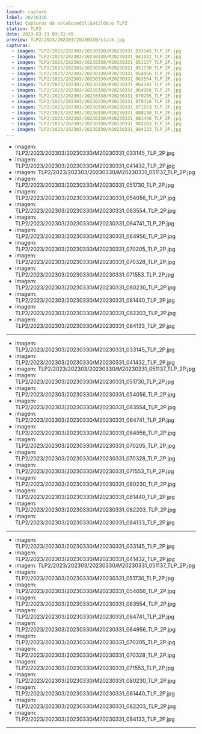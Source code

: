 ```yaml
---
layout: capture
label: 20230330
title: Capturas da esta&ccedil;&atilde;o TLP2
station: TLP2
date: 2023-03-31 03:31:45
preview: TLP2/2023/202303/20230330/stack.jpg
capturas:
  - imagem: TLP2/2023/202303/20230330/M20230331_033145_TLP_2P.jpg
  - imagem: TLP2/2023/202303/20230330/M20230331_041432_TLP_2P.jpg
  - imagem: TLP2/2023/202303/20230330/M20230331_051137_TLP_2P.jpg
  - imagem: TLP2/2023/202303/20230330/M20230331_051730_TLP_2P.jpg
  - imagem: TLP2/2023/202303/20230330/M20230331_054056_TLP_2P.jpg
  - imagem: TLP2/2023/202303/20230330/M20230331_063554_TLP_2P.jpg
  - imagem: TLP2/2023/202303/20230330/M20230331_064741_TLP_2P.jpg
  - imagem: TLP2/2023/202303/20230330/M20230331_064956_TLP_2P.jpg
  - imagem: TLP2/2023/202303/20230330/M20230331_070205_TLP_2P.jpg
  - imagem: TLP2/2023/202303/20230330/M20230331_070328_TLP_2P.jpg
  - imagem: TLP2/2023/202303/20230330/M20230331_071553_TLP_2P.jpg
  - imagem: TLP2/2023/202303/20230330/M20230331_080230_TLP_2P.jpg
  - imagem: TLP2/2023/202303/20230330/M20230331_081440_TLP_2P.jpg
  - imagem: TLP2/2023/202303/20230330/M20230331_082203_TLP_2P.jpg
  - imagem: TLP2/2023/202303/20230330/M20230331_084133_TLP_2P.jpg
---
```

  - imagem: TLP2/2023/202303/20230330/M20230331_033145_TLP_2P.jpg
  - imagem: TLP2/2023/202303/20230330/M20230331_041432_TLP_2P.jpg
  - imagem: TLP2/2023/202303/20230330/M20230331_051137_TLP_2P.jpg
  - imagem: TLP2/2023/202303/20230330/M20230331_051730_TLP_2P.jpg
  - imagem: TLP2/2023/202303/20230330/M20230331_054056_TLP_2P.jpg
  - imagem: TLP2/2023/202303/20230330/M20230331_063554_TLP_2P.jpg
  - imagem: TLP2/2023/202303/20230330/M20230331_064741_TLP_2P.jpg
  - imagem: TLP2/2023/202303/20230330/M20230331_064956_TLP_2P.jpg
  - imagem: TLP2/2023/202303/20230330/M20230331_070205_TLP_2P.jpg
  - imagem: TLP2/2023/202303/20230330/M20230331_070328_TLP_2P.jpg
  - imagem: TLP2/2023/202303/20230330/M20230331_071553_TLP_2P.jpg
  - imagem: TLP2/2023/202303/20230330/M20230331_080230_TLP_2P.jpg
  - imagem: TLP2/2023/202303/20230330/M20230331_081440_TLP_2P.jpg
  - imagem: TLP2/2023/202303/20230330/M20230331_082203_TLP_2P.jpg
  - imagem: TLP2/2023/202303/20230330/M20230331_084133_TLP_2P.jpg
---
  - imagem: TLP2/2023/202303/20230330/M20230331_033145_TLP_2P.jpg
  - imagem: TLP2/2023/202303/20230330/M20230331_041432_TLP_2P.jpg
  - imagem: TLP2/2023/202303/20230330/M20230331_051137_TLP_2P.jpg
  - imagem: TLP2/2023/202303/20230330/M20230331_051730_TLP_2P.jpg
  - imagem: TLP2/2023/202303/20230330/M20230331_054056_TLP_2P.jpg
  - imagem: TLP2/2023/202303/20230330/M20230331_063554_TLP_2P.jpg
  - imagem: TLP2/2023/202303/20230330/M20230331_064741_TLP_2P.jpg
  - imagem: TLP2/2023/202303/20230330/M20230331_064956_TLP_2P.jpg
  - imagem: TLP2/2023/202303/20230330/M20230331_070205_TLP_2P.jpg
  - imagem: TLP2/2023/202303/20230330/M20230331_070328_TLP_2P.jpg
  - imagem: TLP2/2023/202303/20230330/M20230331_071553_TLP_2P.jpg
  - imagem: TLP2/2023/202303/20230330/M20230331_080230_TLP_2P.jpg
  - imagem: TLP2/2023/202303/20230330/M20230331_081440_TLP_2P.jpg
  - imagem: TLP2/2023/202303/20230330/M20230331_082203_TLP_2P.jpg
  - imagem: TLP2/2023/202303/20230330/M20230331_084133_TLP_2P.jpg
---
  - imagem: TLP2/2023/202303/20230330/M20230331_033145_TLP_2P.jpg
  - imagem: TLP2/2023/202303/20230330/M20230331_041432_TLP_2P.jpg
  - imagem: TLP2/2023/202303/20230330/M20230331_051137_TLP_2P.jpg
  - imagem: TLP2/2023/202303/20230330/M20230331_051730_TLP_2P.jpg
  - imagem: TLP2/2023/202303/20230330/M20230331_054056_TLP_2P.jpg
  - imagem: TLP2/2023/202303/20230330/M20230331_063554_TLP_2P.jpg
  - imagem: TLP2/2023/202303/20230330/M20230331_064741_TLP_2P.jpg
  - imagem: TLP2/2023/202303/20230330/M20230331_064956_TLP_2P.jpg
  - imagem: TLP2/2023/202303/20230330/M20230331_070205_TLP_2P.jpg
  - imagem: TLP2/2023/202303/20230330/M20230331_070328_TLP_2P.jpg
  - imagem: TLP2/2023/202303/20230330/M20230331_071553_TLP_2P.jpg
  - imagem: TLP2/2023/202303/20230330/M20230331_080230_TLP_2P.jpg
  - imagem: TLP2/2023/202303/20230330/M20230331_081440_TLP_2P.jpg
  - imagem: TLP2/2023/202303/20230330/M20230331_082203_TLP_2P.jpg
  - imagem: TLP2/2023/202303/20230330/M20230331_084133_TLP_2P.jpg
---
